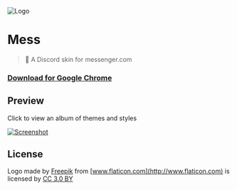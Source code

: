 ![Logo](http://i.imgur.com/KwrFUX6.png)

# Mess

> 💬 A Discord skin for messenger.com

### [Download for Google Chrome](https://chrome.google.com/webstore/detail/mess/hpjbefeabedbcmieiedpnhpngeacjamg)

## Preview

Click to view an album of themes and styles

[![Screenshot](http://i.imgur.com/C0129sl.jpg)](http://imgur.com/a/ehPMQ)

## License

Logo made by [Freepik](http://www.freepik.com) from [www.flaticon.com](http://www.flaticon.com) is licensed by [CC 3.0 BY](http://creativecommons.org/licenses/by/3.0/)
